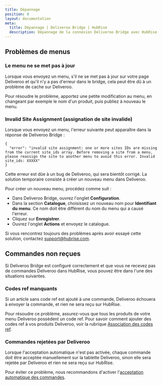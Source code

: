 ```yaml
---
title: Dépannage
position: 8
layout: documentation
meta:
  title: Dépannage | Deliveroo Bridge | HubRise
  description: Dépannage de la connexion Deliveroo Bridge avec HubRise pour que votre caisse et d'autres applications fonctionnent comme un tout cohérent. Synchronisez vos données.
---
```


## Problèmes de menus

### Le menu ne se met pas à jour

Lorsque vous envoyez un menu, s'il ne se met pas à jour sur votre page Deliveroo et qu'il n'y a pas d'erreur dans le bridge, cela peut être dû à un problème de cache sur Deliveroo.

Pour résoudre le problème, apportez une petite modification au menu, en changeant par exemple le nom d'un produit, puis publiez à nouveau le menu.

### Invalid Site Assignment (assignation de site invalide)

Lorsque vous envoyez un menu, l'erreur suivante peut apparaître dans la réponse de Deliveroo Bridge :

```
{
  "error": "invalid site assignment: one or more sites IDs are missing from the current site_ids array. Before removing a site from a menu, please reassign the site to another menu to avoid this error. Invalid site_ids: XXXXX"
}
```

Cette erreur est dûe à un bug de Deliveroo, qui sera bientôt corrigé. La solution temporaire consiste à créer un nouveau menu dans Deliveroo.

Pour créer un nouveau menu, procédez comme suit :

- Dans Deliveroo Bridge, ouvrez l'onglet **Configuration**.
- Dans la section **Catalogue**, choisissez un nouveau nom pour **Identifiant du menu**. Ce nom doit être différent du nom du menu qui a causé l'erreur.
- Cliquez sur **Enregistrer**.
- Ouvrez l'onglet **Actions** et envoyez le catalogue.

Si vous rencontrez toujours des problèmes après avoir essayé cette solution, contactez support@hubrise.com.

## Commandes non reçues

Si Deliveroo Bridge est configuré correctement et que vous ne recevez pas de commandes Deliveroo dans HubRise, vous pouvez être dans l'une des situations suivantes.

### Codes ref manquants

Si un article sans code ref est ajouté à une commande, Deliveroo échouera à envoyer la commande, et rien ne sera reçu sur HubRise.

Pour résoudre ce problème, assurez-vous que tous les produits de votre menu Deliveroo possèdent un code ref. Pour savoir comment ajouter des codes ref à vos produits Deliveroo, voir la rubrique [Association des codes ref](/apps/deliveroo/associer-codes-ref).

### Commandes rejetées par Deliveroo

Lorsque l'acceptation automatique n'est pas activée, chaque commande doit être acceptée manuellement sur la tablette Deliveroo, sinon elle sera rejetée par Deliveroo et rien ne sera reçu sur HubRise.

Pour éviter ce problème, nous recommandons d'activer l'[acceptation automatique des commandes](/apps/deliveroo/faqs/acceptation-automatique/).
